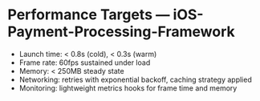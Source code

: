 # Performance Targets — iOS-Payment-Processing-Framework

- Launch time: < 0.8s (cold), < 0.3s (warm)
- Frame rate: 60fps sustained under load
- Memory: < 250MB steady state
- Networking: retries with exponential backoff, caching strategy applied
- Monitoring: lightweight metrics hooks for frame time and memory
